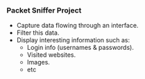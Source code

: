 ### Packet Sniffer Project
* Capture data flowing through an interface.
* Filter this data.
* Display interesting information such as:
  * Login info (usernames & passwords).
  * Visited websites.
  * Images.
  * etc